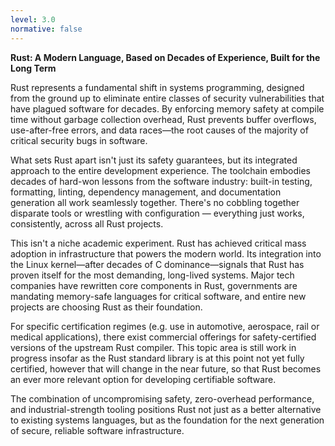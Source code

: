 ```yaml
---
level: 3.0
normative: false
---
```


**Rust: A Modern Language, Based on Decades of Experience, Built for the Long Term**

Rust represents a fundamental shift in systems programming, designed from the ground up to eliminate entire classes of security vulnerabilities that have plagued software for decades. By enforcing memory safety at compile time without garbage collection overhead, Rust prevents buffer overflows, use-after-free errors, and data races—the root causes of the majority of critical security bugs in software.

What sets Rust apart isn't just its safety guarantees, but its integrated approach to the entire development experience. The toolchain embodies decades of hard-won lessons from the software industry: built-in testing, formatting, linting, dependency management, and documentation generation all work seamlessly together. There's no cobbling together disparate tools or wrestling with configuration — everything just works, consistently, across all Rust projects.

This isn't a niche academic experiment. Rust has achieved critical mass adoption in infrastructure that powers the modern world. Its integration into the Linux kernel—after decades of C dominance—signals that Rust has proven itself for the most demanding, long-lived systems. Major tech companies have rewritten core components in Rust, governments are mandating memory-safe languages for critical software, and entire new projects are choosing Rust as their foundation.

For specific certification regimes (e.g. use in automotive, aerospace, rail or medical applications), there exist commercial offerings for safety-certified versions of the upstream Rust compiler. This topic area is still work in progress insofar as the Rust standard library is at this point not yet fully certified, however that will change in the near future, so that Rust becomes an ever more relevant option for developing certifiable software.

The combination of uncompromising safety, zero-overhead performance, and industrial-strength tooling positions Rust not just as a better alternative to existing systems languages, but as the foundation for the next generation of secure, reliable software infrastructure.
